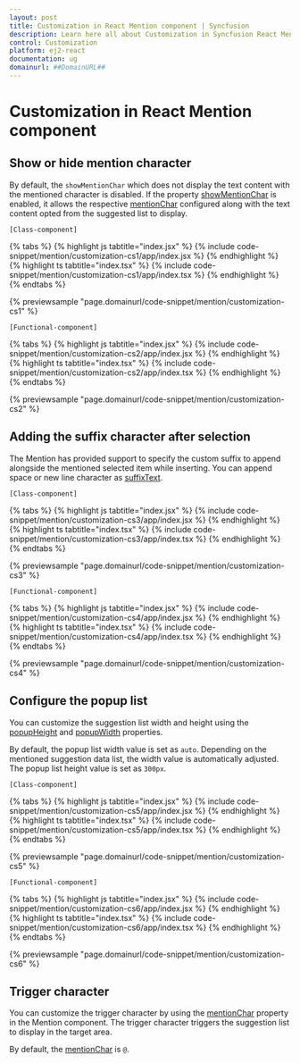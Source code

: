 ```yaml
---
layout: post
title: Customization in React Mention component | Syncfusion
description: Learn here all about Customization in Syncfusion React Mention component of Syncfusion Essential JS 2 and more.
control: Customization 
platform: ej2-react
documentation: ug
domainurl: ##DomainURL##
---
```


# Customization in React Mention component

## Show or hide mention character

By default, the `showMentionChar` which does not display the text content with the mentioned character is disabled. If the property [showMentionChar](https://ej2.syncfusion.com/react/documentation/api/mention/#showmentionchar) is enabled, it allows the respective [mentionChar](https://ej2.syncfusion.com/react/documentation/api/mention/#mentionchar) configured along with the text content opted from the suggested list to display.

`[Class-component]`

{% tabs %}
{% highlight js tabtitle="index.jsx" %}
{% include code-snippet/mention/customization-cs1/app/index.jsx %}
{% endhighlight %}
{% highlight ts tabtitle="index.tsx" %}
{% include code-snippet/mention/customization-cs1/app/index.tsx %}
{% endhighlight %}
{% endtabs %}

 {% previewsample "page.domainurl/code-snippet/mention/customization-cs1" %}

`[Functional-component]`

{% tabs %}
{% highlight js tabtitle="index.jsx" %}
{% include code-snippet/mention/customization-cs2/app/index.jsx %}
{% endhighlight %}
{% highlight ts tabtitle="index.tsx" %}
{% include code-snippet/mention/customization-cs2/app/index.tsx %}
{% endhighlight %}
{% endtabs %}

 {% previewsample "page.domainurl/code-snippet/mention/customization-cs2" %}

## Adding the suffix character after selection

The Mention has provided support to specify the custom suffix to append alongside the mentioned selected item while inserting. You can append space or new line character as [suffixText](https://ej2.syncfusion.com/react/documentation/api/mention/#suffixtext).

`[Class-component]`

{% tabs %}
{% highlight js tabtitle="index.jsx" %}
{% include code-snippet/mention/customization-cs3/app/index.jsx %}
{% endhighlight %}
{% highlight ts tabtitle="index.tsx" %}
{% include code-snippet/mention/customization-cs3/app/index.tsx %}
{% endhighlight %}
{% endtabs %}

 {% previewsample "page.domainurl/code-snippet/mention/customization-cs3" %}

`[Functional-component]`

{% tabs %}
{% highlight js tabtitle="index.jsx" %}
{% include code-snippet/mention/customization-cs4/app/index.jsx %}
{% endhighlight %}
{% highlight ts tabtitle="index.tsx" %}
{% include code-snippet/mention/customization-cs4/app/index.tsx %}
{% endhighlight %}
{% endtabs %}

 {% previewsample "page.domainurl/code-snippet/mention/customization-cs4" %}

## Configure the popup list

You can customize the suggestion list width and height using the [popupHeight](https://ej2.syncfusion.com/react/documentation/api/mention/#popupheight) and [popupWidth](https://ej2.syncfusion.com/react/documentation/api/mention/#popupwidth) properties.

By default, the popup list width value is set as `auto`. Depending on the mentioned suggestion data list, the width value is automatically adjusted. The popup list height value is set as `300px`.

`[Class-component]`

{% tabs %}
{% highlight js tabtitle="index.jsx" %}
{% include code-snippet/mention/customization-cs5/app/index.jsx %}
{% endhighlight %}
{% highlight ts tabtitle="index.tsx" %}
{% include code-snippet/mention/customization-cs5/app/index.tsx %}
{% endhighlight %}
{% endtabs %}

 {% previewsample "page.domainurl/code-snippet/mention/customization-cs5" %}

`[Functional-component]`

{% tabs %}
{% highlight js tabtitle="index.jsx" %}
{% include code-snippet/mention/customization-cs6/app/index.jsx %}
{% endhighlight %}
{% highlight ts tabtitle="index.tsx" %}
{% include code-snippet/mention/customization-cs6/app/index.tsx %}
{% endhighlight %}
{% endtabs %}

 {% previewsample "page.domainurl/code-snippet/mention/customization-cs6" %}

## Trigger character

You can customize the trigger character by using the [mentionChar](https://help.syncfusion.com/cr/aspnetmvc-js2/Syncfusion.EJ2.DropDowns.Mention.html#Syncfusion_EJ2_DropDowns_Mention_MentionChar) property in the Mention component. The trigger character triggers the suggestion list to display in the target area.

By default, the [mentionChar](https://help.syncfusion.com/cr/aspnetmvc-js2/Syncfusion.EJ2.DropDowns.Mention.html#Syncfusion_EJ2_DropDowns_Mention_MentionChar) is `@`.